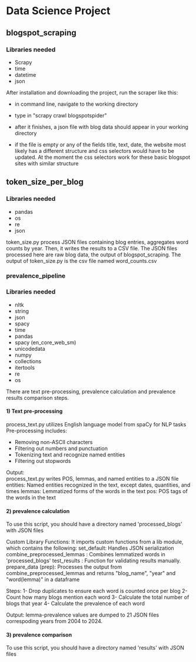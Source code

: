 # Data Science Project
## blogspot_scraping

### Libraries needed
* Scrapy
* time
* datetime
* json

  
After installation and downloading the project, run the scraper like this:
* in command line, navigate to the working directory
* type in "scrapy crawl blogspotspider"
* after it finishes, a json file with blog data should appear in your working directory

* if the file is empty or any of the fields title, text, date, the website most likely has a different structure and css selectors would have to be updated. At the moment the css selectors work for these basic blogspot sites with similar structure

## token_size_per_blog

### Libraries needed
* pandas
* os
* re
* json

token_size.py process JSON files containing blog entries, aggregates word counts by year. Then, it writes the results to a CSV file.
The JSON files processed here are raw blog data, the output of blogspot_scraping.
The output of token_size.py is the csv file named word_counts.csv

### prevalence_pipeline

### Libraries needed
* nltk
* string
* json
* spacy 
* time
* pandas 
* spacy (en_core_web_sm)
* unicodedata
* numpy 
* collections 
* itertools
* re
* os

There are text pre-processing, prevalence calculation and prevalence results comparison steps.
#### 1) Text pre-processing
process_text.py utilizes English language model from spaCy for NLP tasks
Pre-processing includes:
* Removing non-ASCII characters
* Filtering out numbers and punctuation
* Tokenizing text and recognize named entities
* Filtering out stopwords

Output:  
process_text.py writes POS, lemmas, and named entities to a JSON file
entities: Named entities recognized in the text, except dates, quantities, and times
lemmas: Lemmatized forms of the words in the text
pos: POS tags of the words in the text

#### 2) prevalence calculation
To use this script, you should have a directory named 'processed_blogs' with JSON files

Custom Library Functions: It imports custom functions from a lib module, which contains the following:
set_default: Handles JSON serialization
combine_preprocessed_lemmas : Combines lemmatized words in 'processed_blogs'
test_results : Function for validating results manually.
prepare_data (prep): Processes the output from combine_preprocessed_lemmas and returns "blog_name", "year" and "word(lemma)" in a dataframe

Steps:
1- Drop duplicates to ensure each word is counted once per blog
2- Count how many blogs mention each word
3- Calculate the total number of blogs that year
4- Calculate the prevalence of each word

Output:
lemma-prevalence values are dumped to 21 JSON files correspoding years from 2004 to 2024.

    
#### 3) prevalence comparison
To use this script, you should have a directory named 'results' with JSON files



